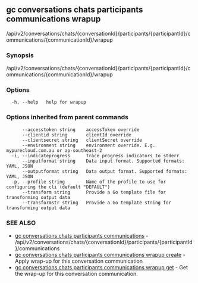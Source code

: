 ## gc conversations chats participants communications wrapup

/api/v2/conversations/chats/{conversationId}/participants/{participantId}/communications/{communicationId}/wrapup

### Synopsis

/api/v2/conversations/chats/{conversationId}/participants/{participantId}/communications/{communicationId}/wrapup

### Options

```
  -h, --help   help for wrapup
```

### Options inherited from parent commands

```
      --accesstoken string    accessToken override
      --clientid string       clientId override
      --clientsecret string   clientSecret override
      --environment string    environment override. E.g. mypurecloud.com.au or ap-southeast-2
  -i, --indicateprogress      Trace progress indicators to stderr
      --inputformat string    Data input format. Supported formats: YAML, JSON
      --outputformat string   Data output format. Supported formats: YAML, JSON
  -p, --profile string        Name of the profile to use for configuring the cli (default "DEFAULT")
      --transform string      Provide a Go template file for transforming output data
      --transformstr string   Provide a Go template string for transforming output data
```

### SEE ALSO

* [gc conversations chats participants communications](gc_conversations_chats_participants_communications.html)	 - /api/v2/conversations/chats/{conversationId}/participants/{participantId}/communications
* [gc conversations chats participants communications wrapup create](gc_conversations_chats_participants_communications_wrapup_create.html)	 - Apply wrap-up for this conversation communication
* [gc conversations chats participants communications wrapup get](gc_conversations_chats_participants_communications_wrapup_get.html)	 - Get the wrap-up for this conversation communication. 


